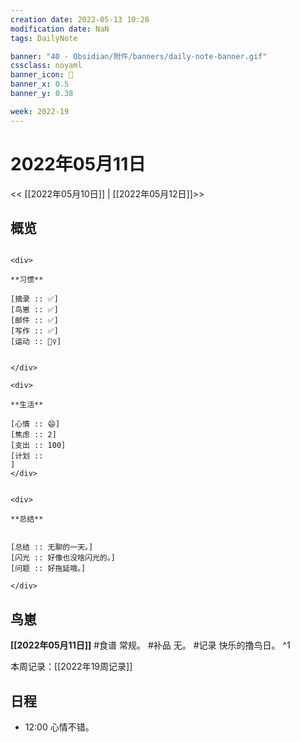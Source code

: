 ```yaml
---
creation date: 2022-05-13 10:28
modification date: NaN
tags: DailyNote

banner: "40 - Obsidian/附件/banners/daily-note-banner.gif"
cssclass: noyaml
banner_icon: 💌
banner_x: 0.5
banner_y: 0.38

week: 2022-19
---
```


# 2022年05月11日

<< [[2022年05月10日]] | [[2022年05月12日]]>>


## 概览
```ad-flex

<div>

**习惯**

[摘录 :: ✅]
[鸟崽 :: ✅]
[邮件 :: ✅]
[写作 :: ✅]
[运动 :: 🏃‍♀️]


</div>

<div>

**生活**

[心情 :: 😄]
[焦虑 :: 2]
[支出 :: 100]
[计划 :: 
]
</div>


<div>

**总结**


[总结 :: 无聊的一天。]
[闪光 :: 好像也没啥闪光的。]
[问题 :: 好拖延哦。]

</div>

```
## 鸟崽
**[[2022年05月11日]]**
#食谱 常规。
#补品 无。
#记录 快乐的撸鸟日。
^1

本周记录：[[2022年19周记录]]

## 日程
- 12:00 心情不错。